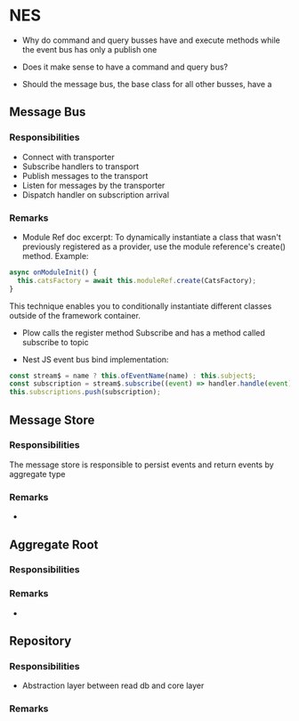 # NES

- Why do command and query busses have and execute methods while the event bus has only a publish one

- Does it make sense to have a command and query bus?

- Should the message bus, the base class for all other busses, have a

## Message Bus

### Responsibilities

- Connect with transporter
- Subscribe handlers to transport
- Publish messages to the transport
- Listen for messages by the transporter
- Dispatch handler on subscription arrival

### Remarks

- Module Ref doc excerpt:
  To dynamically instantiate a class that wasn't previously registered as a provider, use the module reference's create() method.
  Example:

```typescript
async onModuleInit() {
  this.catsFactory = await this.moduleRef.create(CatsFactory);
}
```

This technique enables you to conditionally instantiate
different classes outside of the framework container.

- Plow calls the register method Subscribe and has a method called subscribe to topic

- Nest JS event bus bind implementation:

```typescript
const stream$ = name ? this.ofEventName(name) : this.subject$;
const subscription = stream$.subscribe((event) => handler.handle(event));
this.subscriptions.push(subscription);
```

## Message Store

### Responsibilities

The message store is responsible to persist events and return events by aggregate type

### Remarks

-

## Aggregate Root

### Responsibilities

### Remarks

-

## Repository

### Responsibilities

- Abstraction layer between read db and core layer

### Remarks
